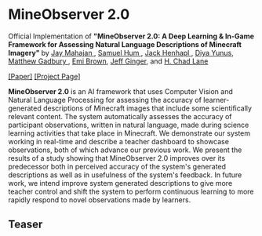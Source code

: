 # MineObserver 2.0


Official Implementation of <b>"MineObserver 2.0: A Deep Learning & In-Game Framework for Assessing Natural Language Descriptions of Minecraft Imagery" </b>
by <a href="https://jmahajan117.github.io/"> Jay Mahajan </a>, 
<a href= "https://www.linkedin.com/in/samhum/">Samuel Hum </a>,
<a href="https://henhapl.me/index.html">Jack Henhapl </a>,
<a href = "https://www.linkedin.com/in/dyunus/">Diya Yunus</a>,
<a href = "https://www.linkedin.com/in/matt-gadbury-74a87265/">Matthew Gadbury </a>,
<a href="https://emicb.com/">Emi Brown</a>,
<a href="https://jeffginger.com/#intro">Jeff Ginger</a>, and
<a href="https://education.illinois.edu/faculty/h-chad-lane">H. Chad Lane</a>

<a href="">[Paper]</a> <a href="">[Project Page]</a>


<b>MineObserver 2.0</b> is an AI framework that uses Computer Vision and Natural Language Processing for assessing the accuracy of learner-generated descriptions of Minecraft images that include some scientifically relevant content. The system automatically assesses the accuracy of participant observations, written in natural language, made during science learning activities that take place in Minecraft. We demonstrate our system working in real-time and describe a teacher dashboard to showcase observations, both of which advance our previous work. We present the results of a study showing that MineObserver 2.0 improves over its predecessor both in perceived accuracy of the system's generated descriptions as well as in usefulness of the system's feedback. In future work, we intend improve system generated descriptions to give more teacher control and shift the system to perform continuous learning to more rapidly respond to novel observations made by learners.




## Teaser
[![]()](https://www.youtube.com/embed/nMVW_5S9xYU?autoplay=1)
            

